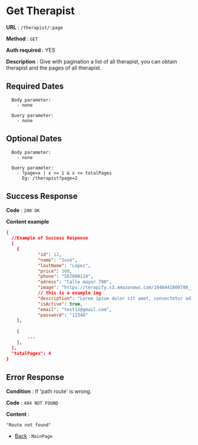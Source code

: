 # Get Therapist

**URL** : `/therapist/:page`

**Method** : `GET`

**Auth required** : YES

**Description** : Give with pagination a list of all therapist, 
you can obtain therapist and the pages of all therapist.

## Required Dates
```
  Body parameter:
    - none

  Query parameter:
    - none 
```


## Optional Dates
```
  Body parameter:
    - none

  Query parameter:
    - ?page=x | x >= 1 & x <= totalPages
      Eg: /therapist?page=2
```

## Success Response

**Code** : `200 OK`

**Content example**

```json
{
  //Example of Success Response
  [         
    {
            "id": 12,
            "name": "José",
            "lastName": "López",
            "price": 300,
            "phone": "567890124",
            "adress": "Calle mayor 790",
            "image": "https://terapify.s3.amazonaws.com/1646441800780__Psic%C3%B3logo%20en%20linea-%20Jos%C3%A9%20Luis%20Herver%20Terapify-min.png",
            // this is a example img
            "description": "Lorem ipsum dolor sit amet, consectetur adipiscing elit. Sed tincidunt quam ut quam ultricies, et vehicula quam scelerisque.",
            "isActive": true,
            "email": "test12@gmail.com",
            "password": "12346"
    },
    
    {
        ...
    },
  ],
  "totalPages": 4
}
```

## Error Response

**Condition** : If 'path route' is wrong.

**Code** : `404 NOT FOUND`

**Content** :

```String
"Route not found"
```

- [Back](../../README.md) : `MainPage`
